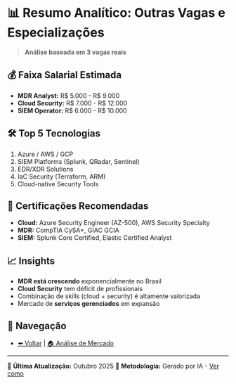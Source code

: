 # 📊 Resumo Analítico: Outras Vagas e Especializações

> **Análise baseada em 3 vagas reais**

## 💰 Faixa Salarial Estimada
- **MDR Analyst:** R$ 5.000 - R$ 9.000
- **Cloud Security:** R$ 7.000 - R$ 12.000
- **SIEM Operator:** R$ 6.000 - R$ 10.000

## 🛠️ Top 5 Tecnologias
1. Azure / AWS / GCP
2. SIEM Platforms (Splunk, QRadar, Sentinel)
3. EDR/XDR Solutions
4. IaC Security (Terraform, ARM)
5. Cloud-native Security Tools

## 🏅 Certificações Recomendadas
- **Cloud:** Azure Security Engineer (AZ-500), AWS Security Specialty
- **MDR:** CompTIA CySA+, GIAC GCIA
- **SIEM:** Splunk Core Certified, Elastic Certified Analyst

## 📈 Insights
- **MDR está crescendo** exponencialmente no Brasil
- **Cloud Security** tem déficit de profissionais
- Combinação de skills (cloud + security) é altamente valorizada
- Mercado de **serviços gerenciados** em expansão

## 🔗 Navegação
- [⬅️ Voltar](./README.md) | [🏠 Análise de Mercado](../)

---

📅 **Última Atualização:** Outubro 2025
🤖 **Metodologia:** Gerado por IA - [Ver como](../../CONTRIBUINDO.md#-como-geraratualizar-um-resumomd)

